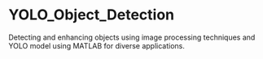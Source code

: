 # YOLO_Object_Detection
Detecting and enhancing objects using image processing techniques and YOLO model using MATLAB for diverse applications.

